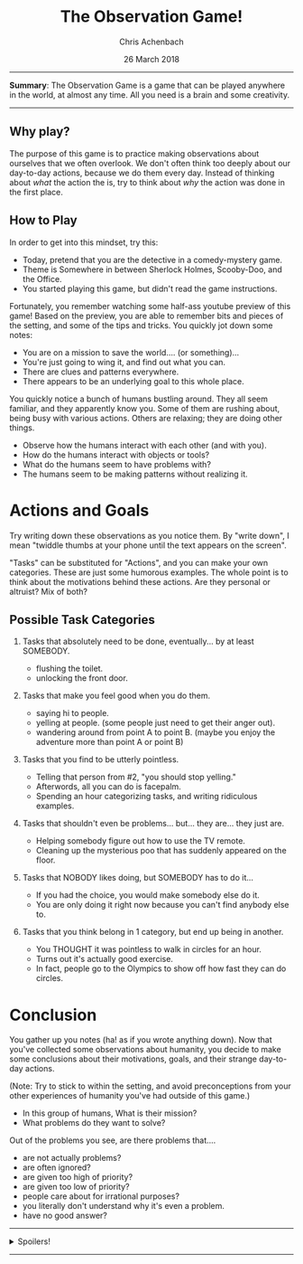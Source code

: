 <center>
    
The Observation Game!
=====================

Chris Achenbach

26 March 2018

</center>

------------------------------------------------------------------------

<abstract> **Summary**: The Observation Game is a game that can be played anywhere in the world, at almost any time. All you need is a brain and some creativity.

</abstract>

------------------------------------------------------------------------

Why play?
---------

The purpose of this game is to practice making observations about ourselves that we often overlook. We don't often think too deeply about our day-to-day actions, because we do them every day. Instead of thinking about *what* the action the is, try to think about *why* the action was done in the first place.

How to Play
-----------

In order to get into this mindset, try this:

-   Today, pretend that you are the detective in a comedy-mystery game.
-   Theme is Somewhere in between Sherlock Holmes, Scooby-Doo, and the Office.
-   You started playing this game, but didn't read the game instructions.

Fortunately, you remember watching some half-ass youtube preview of this game! Based on the preview, you are able to remember bits and pieces of the setting, and some of the tips and tricks. You quickly jot down some notes:

-   You are on a mission to save the world.... (or something)...
-   You're just going to wing it, and find out what you can.
-   There are clues and patterns everywhere.
-   There appears to be an underlying goal to this whole place.

You quickly notice a bunch of humans bustling around. They all seem familiar, and they apparently know you. Some of them are rushing about, being busy with various actions. Others are relaxing; they are doing other things.

-   Observe how the humans interact with each other (and with you).
-   How do the humans interact with objects or tools?
-   What do the humans seem to have problems with?
-   The humans seem to be making patterns without realizing it.

Actions and Goals
=================

Try writing down these observations as you notice them. By "write down", I mean "twiddle thumbs at your phone until the text appears on the screen".

"Tasks" can be substituted for "Actions", and you can make your own categories. These are just some humorous examples. The whole point is to think about the motivations behind these actions. Are they personal or altruist? Mix of both?

Possible Task Categories
------------------------

1.  Tasks that absolutely need to be done, eventually... by at least SOMEBODY.

    -   flushing the toilet.
    -   unlocking the front door.

2.  Tasks that make you feel good when you do them.

    -   saying hi to people.
    -   yelling at people. (some people just need to get their anger out).
    -   wandering around from point A to point B. (maybe you enjoy the adventure more than point A or point B)

3.  Tasks that you find to be utterly pointless.

    -   Telling that person from \#2, "you should stop yelling."
    -   Afterwords, all you can do is facepalm.
    -   Spending an hour categorizing tasks, and writing ridiculous examples.

4.  Tasks that shouldn't even be problems... but... they are... they just are.

    -   Helping somebody figure out how to use the TV remote.
    -   Cleaning up the mysterious poo that has suddenly appeared on the floor.

5.  Tasks that NOBODY likes doing, but SOMEBODY has to do it...

    -   If you had the choice, you would make somebody else do it.
    -   You are only doing it right now because you can't find anybody else to.

6.  Tasks that you think belong in 1 category, but end up being in another.

    -   You THOUGHT it was pointless to walk in circles for an hour.
    -   Turns out it's actually good exercise.
    -   In fact, people go to the Olympics to show off how fast they can do circles.

Conclusion
==========

You gather up you notes (ha! as if you wrote anything down). Now that you've collected some observations about humanity, you decide to make some conclusions about their motivations, goals, and their strange day-to-day actions.

(Note: Try to stick to within the setting, and avoid preconceptions from your other experiences of humanity you've had outside of this game.)

-   In this group of humans, What is their mission?
-   What problems do they want to solve?

Out of the problems you see, are there problems that....

-   are not actually problems?
-   are often ignored?
-   are given too high of priority?
-   are given too low of priority?
-   people care about for irrational purposes?
-   you literally don't understand why it's even a problem.
-   have no good answer?

------------------------------------------------------------------------

<details> <summary>Spoilers!</summary>

The secret mission is to "identify and define problems". Solving a problem is easier than organizing a problem in such a way that it becomes a solvable.

</details>

------------------------------------------------------------------------

